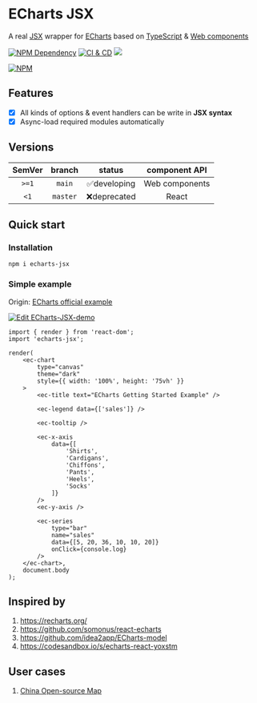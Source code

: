 # ECharts JSX

A real [JSX][1] wrapper for [ECharts][2] based on [TypeScript][3] & [Web components][4]

[![NPM Dependency](https://img.shields.io/librariesio/github/idea2app/ECharts-JSX.svg)][5]
[![CI & CD](https://github.com/idea2app/ECharts-JSX/actions/workflows/main.yml/badge.svg)][6]
[![](https://raw.githubusercontent.com/sindresorhus/awesome/main/media/mentioned-badge.svg)][7]

[![NPM](https://nodei.co/npm/echarts-jsx.png?downloads=true&downloadRank=true&stars=true)][8]

## Features

-   [x] All kinds of options & event handlers can be write in **JSX syntax**
-   [x] Async-load required modules automatically

## Versions

| SemVer |  branch  |    status    | component API  |
| :----: | :------: | :----------: | :------------: |
| `>=1`  |  `main`  | ✅developing | Web components |
|  `<1`  | `master` | ❌deprecated |     React      |

## Quick start

### Installation

```shell
npm i echarts-jsx
```

### Simple example

Origin: [ECharts official example][9]

[![Edit ECharts-JSX-demo](https://codesandbox.io/static/img/play-codesandbox.svg)][10]

```tsx
import { render } from 'react-dom';
import 'echarts-jsx';

render(
    <ec-chart
        type="canvas"
        theme="dark"
        style={{ width: '100%', height: '75vh' }}
    >
        <ec-title text="ECharts Getting Started Example" />

        <ec-legend data={['sales']} />

        <ec-tooltip />

        <ec-x-axis
            data={[
                'Shirts',
                'Cardigans',
                'Chiffons',
                'Pants',
                'Heels',
                'Socks'
            ]}
        />
        <ec-y-axis />

        <ec-series
            type="bar"
            name="sales"
            data={[5, 20, 36, 10, 10, 20]}
            onClick={console.log}
        />
    </ec-chart>,
    document.body
);
```

## Inspired by

1. https://recharts.org/
2. https://github.com/somonus/react-echarts
3. https://github.com/idea2app/ECharts-model
4. https://codesandbox.io/s/echarts-react-yoxstm

## User cases

1. [China Open-source Map](https://kaiyuanshe.cn/organization/)

[1]: https://facebook.github.io/jsx/
[2]: https://echarts.apache.org/
[3]: https://www.typescriptlang.org/
[4]: https://www.webcomponents.org/
[5]: https://libraries.io/npm/echarts-jsx
[6]: https://github.com/idea2app/ECharts-JSX/actions/workflows/main.yml
[7]: https://github.com/ecomfe/awesome-echarts
[8]: https://nodei.co/npm/echarts-jsx/
[9]: https://echarts.apache.org/handbook/en/get-started/
[10]: https://codesandbox.io/p/devbox/5lknyg?migrateFrom=bouwsf&embed=1&file=%2Fsrc%2Fbar.tsx&showConsole=true
